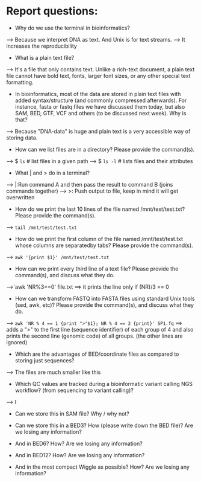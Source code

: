 # Report questions:

* Why do we use the terminal in bioinformatics?

--> Because we interpret DNA as text. And Unix is for text streams.
--> It increases the reproducibility

* What is a plain text file?

--> It's a file that only contains text. Unlike a rich-text document, a plain text file cannot have bold text, fonts, larger font sizes, or any other special text formatting.

* In bioinformatics, most of the data are stored in plain text files with added syntax/structure (and commonly compressed afterwards). For instance, fasta or fastq files we have discussed them today, but also SAM, BED, GTF, VCF and others (to be discussed next week). Why is that?

--> Because "DNA-data" is huge and plain text is a very accessible way of storing data.

* How can we list files are in a directory? Please provide the command(s).

--> $ `ls` # list files in a given path
--> $ `ls -l` # lists files and their attributes

* What | and > do in a terminal?

--> |:Run command A and then pass the result to command B (joins commands together)
--> >: Push output to file, keep in mind it will get overwritten

* How do we print the last 10 lines of the file named /mnt/test/test.txt? Please provide the command(s).

--> `tail /mnt/test/test.txt`

* How do we print the first column of the file named /mnt/test/test.txt whose columns are separatedby tabs? Please provide the command(s).

--> `awk '{print $1}' /mnt/test/test.txt`

* How can we print every third line of a text file? Please provide the command(s), and discuss what they do.

-->`awk 'NR%3==0' file.txt ==> it prints the line only if (NR)/3 == 0

* How can we transform FASTQ into FASTA files using standard Unix tools (sed, awk, etc)? Please provide the command(s), and discuss what they do.

--> `awk 'NR % 4 == 1 {print ">"$1}; NR % 4 == 2 {print}' SP1.fq` ==> adds a ">" to the first line (sequence identifier) of each group of 4 and also prints the second line (genomic code) of all groups. (the other lines are ignored)

* Which are the advantages of BED/coordinate files as compared to storing just sequences?

--> The files are much smaller like this

* Which QC values are tracked during a bioinformatic variant calling NGS workflow? (from sequencing to variant calling)?

--> I

* Can we store this in SAM file? Why / why not?

* Can we store this in a BED3? How (please write down the BED file)? Are we losing any information?

* And in BED6? How? Are we losing any information?

* And in BED12? How? Are we losing any information?

* And in the most compact Wiggle as possible? How? Are we losing any information?
